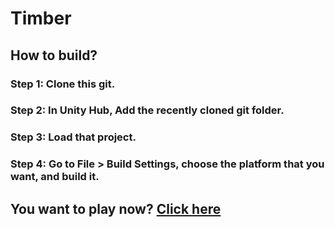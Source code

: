 # Timber
<h2>How to build?</h2>
<h3>Step 1: Clone this git.</h3>
<h3>Step 2: In Unity Hub, Add the recently cloned git folder.</h3>
<h3>Step 3: Load that project.</h3>
<h3>Step 4: Go to File > Build Settings, choose the platform that you want, and build it.</h3>
<h2>You want to play now? <a href="https://joenzm21.github.io/Timber/">Click here</a></h2>
